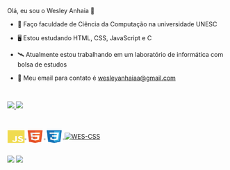    Olá, eu sou o Wesley Anhaia 👋
   
   
- 🏫 Faço faculdade de Ciência da Computação na universidade UNESC

- 🖥️ Estou estudando HTML, CSS, JavaScript e C

- 🛰️ Atualmente estou trabalhando em um laboratório de informática com bolsa de estudos

- 📧 Meu email para contato é wesleyanhaiaa@gmail.com

##

<br>


<div align="left">
<a href="https://github.com/wesleyanhaia">
<img height="150em" src="https://github-readme-stats.vercel.app/api?username=wesleyanhaia&show_icons=true&theme=radical&include_all_commits=true&count_private=true"/>
<img height="150em" src="https://github-readme-stats.vercel.app/api/top-langs/?username=wesleyanhaia&layout=compact&langs_count=7&theme=radical"/>

  ##

<div style="display: inline_block"><br>
  <img align="center" alt="WES-Js" height="30" width="40" src="https://raw.githubusercontent.com/devicons/devicon/master/icons/javascript/javascript-plain.svg">
  <img align="center" alt="WES-HTML" height="30" width="40" src="https://raw.githubusercontent.com/devicons/devicon/master/icons/html5/html5-original.svg">
  <img align="center" alt="WES-CSS" height="30" width="40" src="https://raw.githubusercontent.com/devicons/devicon/master/icons/css3/css3-original.svg">
  <img align="center" alt="WES-CSS" height="30" width="40" src="https://cdn.jsdelivr.net/gh/devicons/devicon/icons/c/c-original.svg" />
</div>
  
  ##
 
<div> 
  <a href="https://instagram.com/wesleyanhaia" target="_blank"><img src="https://img.shields.io/badge/-Instagram-%23E4405F?style=for-the-badge&logo=instagram&logoColor=white" target="_blank"></a>
  <a href = "mailto:wesleyanhaiaa@gmail.com"><img src="https://img.shields.io/badge/-Gmail-%23333?style=for-the-badge&logo=gmail&logoColor=white" target="_blank"></a>
</div>


  
